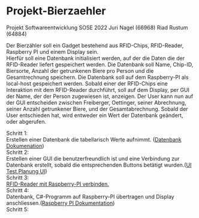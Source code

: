 # Projekt-Bierzaehler
Projekt Softwareentwicklung SOSE 2022 Juri Nagel (66968) Riad Rustum (64884)

Der Bierzähler soll ein Gadget bestehend aus RFID-Chips, RFID-Reader, Raspberry PI und einem Display sein.<br>
Hierfür soll eine Datenbank initialisiert werden, auf der die Daten die der RFID-Reader liefert gespeichert werden. Die Datenbank soll Name, Chip-ID, 
Biersorte, Anzahl der getrunkenen Biere pro Person und die Gesamtrechnung speichern. Die Datenbank soll auf dem Raspberry-PI als 
local-host gespeichert werden. Sobald einer der RFID-Chips eine Interaktion mit dem RFID-Reader durchführt, soll auf dem Display, per GUI der Name, der der Person zugewiesen ist, anzeigen.
Der User kann nun auf der GUI entscheiden zwischen Freiberger, Oettinger, seiner Abrechnung, seiner Anzahl getrunkener Biere, und der Gesamtabrechnung.
Sobald der User entschieden hat, wird entweder ein Wert der Datenbank geändert, oder abgerufen. <br> 

Schritt 1:<br> 
Erstellen einer Datenbank die tabellarisch Werte aufnimmt. ([Datenbank Dokumenation](https://github.com/Ifi-Softwareentwicklung-SoSe2022/Projekt-Bierzaehler/blob/Dokumentation/Datenbanksystem.md)) <br>
Schritt 2:<br> 
Erstellen einer GUI die benutzerfreundlich ist und eine Verbindung zur Datenbank erstellt, sobald die entsprechenden Buttons betätigt wurden.([UI Test](https://github.com/Ifi-Softwareentwicklung-SoSe2022/Projekt-Bierzaehler/blob/Dokumentation/Versuch%20des%20vollständigen%20Programms.md),[Planung UI](https://github.com/Ifi-Softwareentwicklung-SoSe2022/Projekt-Bierzaehler/blob/Dokumentation/Planung%20des%20UI)) 
<br> 
Schritt 3: <br> 
[RFID-Reader mit Raspberry-PI verbinden.](https://github.com/Ifi-Softwareentwicklung-SoSe2022/Projekt-Bierzaehler/blob/Dokumentation/Datenbanksystem.md)<br>
Schritt 4: <br> 
Datenbank, C#-Programm auf Raspberry-PI übertragen und Display anschliessen.([Raspberry PI Dokumentation](https://github.com/Ifi-Softwareentwicklung-SoSe2022/Projekt-Bierzaehler/blob/Dokumentation/Raspberry%20PI%204%20vorbereiten.md)) <br>
Schritt 5: <br> 




